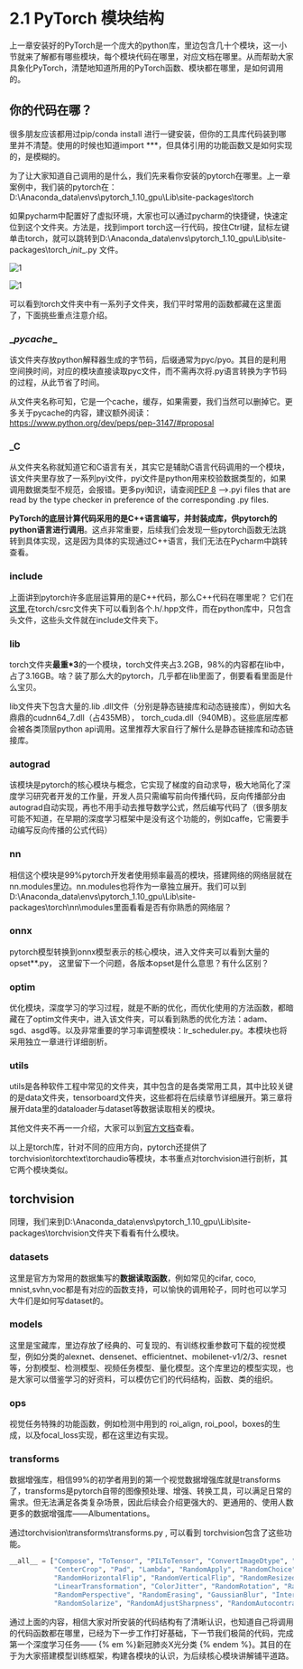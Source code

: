 # 2.1 PyTorch 模块结构

上一章安装好的PyTorch是一个庞大的python库，里边包含几十个模块，这一小节就来了解都有哪些模块，每个模块代码在哪里，对应文档在哪里。从而帮助大家具象化PyTorch，清楚地知道所用的PyTorch函数、模块都在哪里，是如何调用的。

## 你的代码在哪？

很多朋友应该都用过pip/conda install 进行一键安装，但你的工具库代码装到哪里并不清楚。使用的时候也知道import ***，但具体引用的功能函数又是如何实现的，是模糊的。

为了让大家知道自己调用的是什么，我们先来看你安装的pytorch在哪里。上一章案例中，我们装的pytorch在：D:\Anaconda_data\envs\pytorch_1.10_gpu\Lib\site-packages\torch

如果pycharm中配置好了虚拟环境，大家也可以通过pycharm的快捷键，快速定位到这个文件夹。方法是，找到import torch这一行代码，按住Ctrl键，鼠标左键单击torch，就可以跳转到D:\Anaconda_data\envs\pytorch_1.10_gpu\Lib\site-packages\torch\__init__.py 文件。

![1](imgs/show-in-exploer.png)

![1](imgs/exploer.png)



可以看到torch文件夹中有一系列子文件夹，我们平时常用的函数都藏在这里面了，下面挑些重点注意介绍。

### \__pycache__

该文件夹存放python解释器生成的字节码，后缀通常为pyc/pyo。其目的是利用空间换时间，对应的模块直接读取pyc文件，而不需再次将.py语言转换为字节码的过程，从此节省了时间。

从文件夹名称可知，它是一个cache，缓存，如果需要，我们当然可以删掉它。更多关于pycache的内容，建议额外阅读：https://www.python.org/dev/peps/pep-3147/#proposal

### _C

从文件夹名称就知道它和C语言有关，其实它是辅助C语言代码调用的一个模块，该文件夹里存放了一系列pyi文件，pyi文件是python用来校验数据类型的，如果调用数据类型不规范，会报错。更多pyi知识，请查阅[PEP 8](https://www.python.org/dev/peps/pep-0008/) -->.pyi files that are read by the type checker in preference of the corresponding .py files.

**PyTorch的底层计算代码采用的是C++语言编写，并封装成库，供pytorch的python语言进行调用**。这点非常重要，后续我们会发现一些pytorch函数无法跳转到具体实现，这是因为具体的实现通过C++语言，我们无法在Pycharm中跳转查看。

### include

上面讲到pytorch许多底层运算用的是C++代码，那么C++代码在哪里呢？ 它们在[这里](https://github.com/pytorch/pytorch/tree/master/torch/csrc),在torch/csrc文件夹下可以看到各个.h/.hpp文件，而在python库中，只包含头文件，这些头文件就在include文件夹下。

### lib

torch文件夹**最重*3**的一个模块，torch文件夹占3.2GB，98%的内容都在lib中，占了3.16GB。啥？装了那么大的pytorch，几乎都在lib里面了，倒要看看里面是什么宝贝。

lib文件夹下包含大量的.lib .dll文件（分别是静态链接库和动态链接库），例如大名鼎鼎的cudnn64_7.dll（占435MB）， torch_cuda.dll（940MB）。这些底层库都会被各类顶层python api调用。这里推荐大家自行了解什么是静态链接库和动态链接库。

### autograd

该模块是pytorch的核心模块与概念，它实现了梯度的自动求导，极大地简化了深度学习研究者开发的工作量，开发人员只需编写前向传播代码，反向传播部分由autograd自动实现，再也不用手动去推导数学公式，然后编写代码了（很多朋友可能不知道，在早期的深度学习框架中是没有这个功能的，例如caffe，它需要手动编写反向传播的公式代码）

### nn

相信这个模块是99%pytorch开发者使用频率最高的模块，搭建网络的网络层就在nn.modules里边。nn.modules也将作为一章独立展开。我们可以到D:\Anaconda_data\envs\pytorch_1.10_gpu\Lib\site-packages\torch\nn\modules里面看看是否有你熟悉的网络层？

### onnx

pytorch模型转换到onnx模型表示的核心模块，进入文件夹可以看到大量的opset**.py， 这里留下一个问题，各版本opset是什么意思？有什么区别？

### optim

优化模块，深度学习的学习过程，就是不断的优化，而优化使用的方法函数，都暗藏在了optim文件夹中，进入该文件夹，可以看到熟悉的优化方法：adam、sgd、asgd等。以及非常重要的学习率调整模块：lr_scheduler.py。本模块也将采用独立一章进行详细剖析。

### utils

utils是各种软件工程中常见的文件夹，其中包含的是各类常用工具，其中比较关键的是data文件夹，tensorboard文件夹，这些都将在后续章节详细展开。第三章将展开data里的dataloader与dataset等数据读取相关的模块。

其他文件夹不再一一介绍，大家可以到[官方文档](https://pytorch.org/docs/stable/index.html)查看。

以上是torch库，针对不同的应用方向，pytorch还提供了torchvision\torchtext\torchaudio等模块，本书重点对torchvision进行剖析，其它两个模块类似。



## torchvision

同理，我们来到D:\Anaconda_data\envs\pytorch_1.10_gpu\Lib\site-packages\torchvision文件夹下看看有什么模块。

### datasets

这里是官方为常用的数据集写的**数据读取函数**，例如常见的cifar, coco, mnist,svhn,voc都是有对应的函数支持，可以愉快的调用轮子，同时也可以学习大牛们是如何写dataset的。

### models

这里是宝藏库，里边存放了经典的、可复现的、有训练权重参数可下载的视觉模型，例如分类的alexnet、densenet、efficientnet、mobilenet-v1/2/3、resnet等，分割模型、检测模型、视频任务模型、量化模型。这个库里边的模型实现，也是大家可以借鉴学习的好资料，可以模仿它们的代码结构，函数、类的组织。

### ops

视觉任务特殊的功能函数，例如检测中用到的 roi_align, roi_pool，boxes的生成，以及focal_loss实现，都在这里边有实现。

### transforms

数据增强库，相信99%的初学者用到的第一个视觉数据增强库就是transforms了，transforms是pytorch自带的图像预处理、增强、转换工具，可以满足日常的需求。但无法满足各类复杂场景，因此后续会介绍更强大的、更通用的、使用人数更多的数据增强库——Albumentations。

通过torchvision\transforms\transforms.py , 可以看到 torchvision包含了这些功能。

```python
__all__ = ["Compose", "ToTensor", "PILToTensor", "ConvertImageDtype", "ToPILImage", "Normalize", "Resize", "Scale",
           "CenterCrop", "Pad", "Lambda", "RandomApply", "RandomChoice", "RandomOrder", "RandomCrop",
           "RandomHorizontalFlip", "RandomVerticalFlip", "RandomResizedCrop", "RandomSizedCrop", "FiveCrop", "TenCrop",
           "LinearTransformation", "ColorJitter", "RandomRotation", "RandomAffine", "Grayscale", "RandomGrayscale",
           "RandomPerspective", "RandomErasing", "GaussianBlur", "InterpolationMode", "RandomInvert", "RandomPosterize",
           "RandomSolarize", "RandomAdjustSharpness", "RandomAutocontrast", "RandomEqualize"]
```



通过上面的内容，相信大家对所安装的代码结构有了清晰认识，也知道自己将调用的代码函数都在哪里，已经为下一步工作打好基础，下一节我们极简的代码，完成第一个深度学习任务—— {% em %}新冠肺炎X光分类 {% endem %}。其目的在于为大家搭建模型训练框架，构建各模块的认识，为后续核心模块讲解铺平道路。







